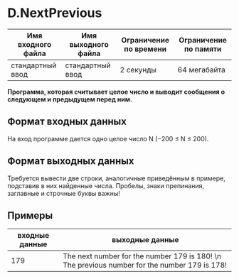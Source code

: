 # D.NextPrevious
|Имя входного файла|Имя выходного файла|Ограничение по времени|Ограничение по памяти|
|------|------|------|------|
|стандартный ввод|стандартный ввод|2 секунды|64 мегабайта|

**Программа, которая считывает целое число и выводит сообщения о следующем и предыдущем перед ним.**
## Формат входных данных
На вход программе дается одно целое число N (−200 ≤ N ≤ 200).
## Формат выходных данных
Требуется вывести две строки, аналогичные приведённым в примере, подставив в них найденные числа. Пробелы, знаки препинания, заглавные и строчные буквы важны!
## Примеры
|входные данные|выходные данные|
|------|------|
|179|The next number for the number 179 is 180! \n The previous number for the number 179 is 178!|
